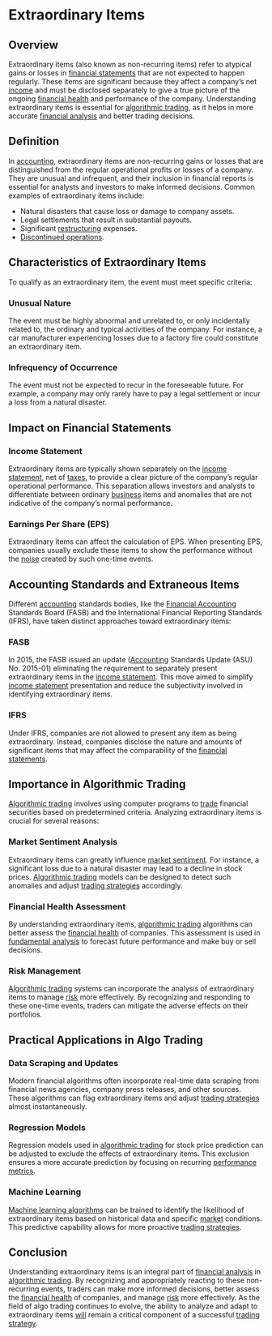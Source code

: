 # Extraordinary Items

## Overview

Extraordinary items (also known as non-recurring items) refer to atypical gains or losses in [financial statements](../f/financial_statements.md) that are not expected to happen regularly. These items are significant because they affect a company’s net [income](../i/income.md) and must be disclosed separately to give a true picture of the ongoing [financial health](../f/financial_health.md) and performance of the company. Understanding extraordinary items is essential for [algorithmic trading](../a/accountability.md), as it helps in more accurate [financial analysis](../f/financial_analysis.md) and better trading decisions.

## Definition

In [accounting](../a/accounting.md), extraordinary items are non-recurring gains or losses that are distinguished from the regular operational profits or losses of a company. They are unusual and infrequent, and their inclusion in financial reports is essential for analysts and investors to make informed decisions. Common examples of extraordinary items include:

- Natural disasters that cause loss or damage to company assets.
- Legal settlements that result in substantial payouts.
- Significant [restructuring](../r/restructuring.md) expenses.
- [Discontinued operations](../d/discontinued_operations.md).

## Characteristics of Extraordinary Items

To qualify as an extraordinary item, the event must meet specific criteria:

### Unusual Nature

The event must be highly abnormal and unrelated to, or only incidentally related to, the ordinary and typical activities of the company. For instance, a car manufacturer experiencing losses due to a factory fire could constitute an extraordinary item.

### Infrequency of Occurrence

The event must not be expected to recur in the foreseeable future. For example, a company may only rarely have to pay a legal settlement or incur a loss from a natural disaster.

## Impact on Financial Statements

### Income Statement

Extraordinary items are typically shown separately on the [income statement](../i/income_statement.md), net of [taxes](../t/taxes.md), to provide a clear picture of the company’s regular operational performance. This separation allows investors and analysts to differentiate between ordinary [business](../b/business.md) items and anomalies that are not indicative of the company’s normal performance.

### Earnings Per Share (EPS)

Extraordinary items can affect the calculation of EPS. When presenting EPS, companies usually exclude these items to show the performance without the [noise](../n/noise.md) created by such one-time events.

## Accounting Standards and Extraneous Items

Different [accounting](../a/accounting.md) standards bodies, like the [Financial Accounting](../f/financial_accounting.md) Standards Board (FASB) and the International Financial Reporting Standards (IFRS), have taken distinct approaches toward extraordinary items:

### FASB

In 2015, the FASB issued an update ([Accounting](../a/accounting.md) Standards Update (ASU) No. 2015-01) eliminating the requirement to separately present extraordinary items in the [income statement](../i/income_statement.md). This move aimed to simplify [income statement](../i/income_statement.md) presentation and reduce the subjectivity involved in identifying extraordinary items.

### IFRS

Under IFRS, companies are not allowed to present any item as being extraordinary. Instead, companies disclose the nature and amounts of significant items that may affect the comparability of the [financial statements](../f/financial_statements.md).

## Importance in Algorithmic Trading

[Algorithmic trading](../a/accountability.md) involves using computer programs to [trade](../t/trade.md) financial securities based on predetermined criteria. Analyzing extraordinary items is crucial for several reasons:

### Market Sentiment Analysis

Extraordinary items can greatly influence [market sentiment](../m/market_sentiment.md). For instance, a significant loss due to a natural disaster may lead to a decline in stock prices. [Algorithmic trading](../a/accountability.md) models can be designed to detect such anomalies and adjust [trading strategies](../t/trading_strategies.md) accordingly.

### Financial Health Assessment

By understanding extraordinary items, [algorithmic trading](../a/accountability.md) algorithms can better assess the [financial health](../f/financial_health.md) of companies. This assessment is used in [fundamental analysis](../f/fundamental_analysis.md) to forecast future performance and make buy or sell decisions.

### Risk Management

[Algorithmic trading](../a/accountability.md) systems can incorporate the analysis of extraordinary items to manage [risk](../r/risk.md) more effectively. By recognizing and responding to these one-time events, traders can mitigate the adverse effects on their portfolios.

## Practical Applications in Algo Trading

### Data Scraping and Updates

Modern financial algorithms often incorporate real-time data scraping from financial news agencies, company press releases, and other sources. These algorithms can flag extraordinary items and adjust [trading strategies](../t/trading_strategies.md) almost instantaneously.

### Regression Models

Regression models used in [algorithmic trading](../a/accountability.md) for stock price prediction can be adjusted to exclude the effects of extraordinary items. This exclusion ensures a more accurate prediction by focusing on recurring [performance metrics](../p/performance_metrics.md).

### Machine Learning

[Machine learning algorithms](../m/machine_learning_algorithms_in_trading.md) can be trained to identify the likelihood of extraordinary items based on historical data and specific [market](../m/market.md) conditions. This predictive capability allows for more proactive [trading strategies](../t/trading_strategies.md).

## Conclusion

Understanding extraordinary items is an integral part of [financial analysis](../f/financial_analysis.md) in [algorithmic trading](../a/accountability.md). By recognizing and appropriately reacting to these non-recurring events, traders can make more informed decisions, better assess the [financial health](../f/financial_health.md) of companies, and manage [risk](../r/risk.md) more effectively. As the field of algo trading continues to evolve, the ability to analyze and adapt to extraordinary items [will](../w/will.md) remain a critical component of a successful [trading strategy](../t/trading_strategy.md).